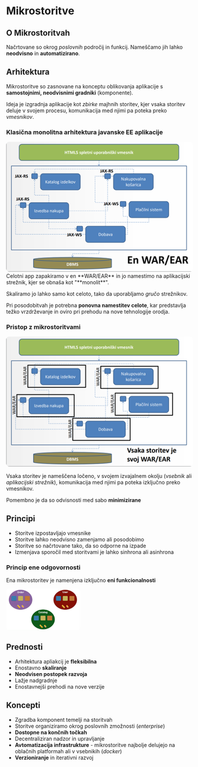 # Mikrostoritve

## O Mikrostoritvah
Načrtovane so okrog *poslovnih* področij in funkcij. Nameščamo jih lahko **neodvisno** in **automatizirano**.
## Arhitektura
Mikrostoritve so zasnovane na konceptu oblikovanja aplikacije s **samostojnimi, neodvisnimi gradniki** (komponente).

Ideja je izgradnja aplikacije kot *zbirke* majhnih storitev, kjer vsaka storitev deluje v svojem procesu, komunikacija med njimi pa poteka preko *vmesnikov*.



### Klasična **monolitna** arhitektura javanske EE aplikacije
<img style="border-radius:0.5rem" src="arhitektura.png">
Celotni app zapakiramo v en **WAR/EAR** in jo namestimo na aplikacijski strežnik, kjer se obnaša kot "**monolit**".

Skaliramo jo lahko samo kot celoto, tako da uporabljamo *gručo* strežnikov.

Pri posodobitvah je potrebna **ponovna namestitev celote**, kar predstavlja težko vrzdrževanje in oviro pri prehodu na nove tehnologije orodja.

### Pristop z mikrostoritvami

<img style="border-radius:0.5rem" src="arhitekturaMikro.png">

Vsaka storitev je nameščena ločeno, v svojem izvajalnem okolju (*vsebnik* ali *aplikacijski strežnik*), komunikacija med njimi pa poteka izključno preko vmesnikov. 

Pomembno je da so odvisnosti med sabo **minimizirane**

## Principi
- Storitve izpostavljajo vmesnike
- Storitve lahko neodvisno zamenjamo ali posodobimo
- Storitve so načrtovane tako, da so odporne na izpade
- Izmenjava sporočil med storitvami je lahko sinhrona ali asinhrona

### Princip ene odgovornosti

Ena mikrostoritev je namenjena izključno **eni funkcionalnosti**

<img style="border-radius:0.5rem" src="principEneOdgovornosti.png" width="200px">

## Prednosti
- Arhitektura apliakcij je **fleksibilna**
- Enostavno **skaliranje**
- **Neodvisen postopek razvoja**
- Lažje nadgradnje
- Enostavnejši prehodi na nove verzije

## Koncepti
- Zgradba komponent temelji na storitvah
- Storitve organiziramo okrog poslovnih zmožnosti (*enterprise*)
- **Dostopne na končnih točkah**
- Decentraliziran nadzor in upravljanje
- **Avtomatizacija infrastrukture** - mikrostoritve najbolje delujejo na oblačnih platformah ali v vsebnikih (*docker*)
- **Verzioniranje** in iterativni razvoj






